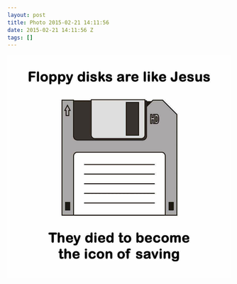 ```yaml
---
layout: post
title: Photo 2015-02-21 14:11:56
date: 2015-02-21 14:11:56 Z
tags: []
---
```

![](/media/2015/02/111656241854.jpg)
